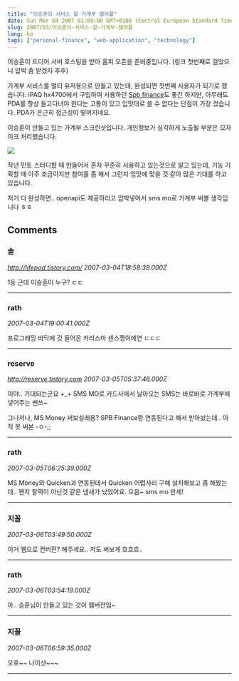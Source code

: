 ```yaml
---
title: "이승훈이 서비스 할 가계부 웹어플"
date: Sun Mar 04 2007 01:00:00 GMT+0100 (Central European Standard Time)
slug: 2007/03/이승훈이-서비스-할-가계부-웹어플
lang: ko
tags: ["personal-finance", "web-application", "technology"]
---
```


이승훈이 드디어 서버 호스팅을 받아 홈피 오픈을 준비중입니다.
(링크 첫번째로 걸었으니 압박 좀 받겠지 후후)

가계부 서비스를 멀티 유저용으로 만들고 있는데, 완성되면 첫번째 사용자가 되기로 했습니다.
iPAQ hx4700에서 구입하여 사용하던 [Spb finance](http://www.spbsoftwarehouse.com/products/finance/?en)도 좋긴 하지만, 아무래도 PDA를 항상 들고다녀야 한다는 고통이 있고 입맛대로 쓸 수 없다는 단점이 가장 컸습니다. PDA가 은근히 접근성이 떨어지네요.

이승훈이 만들고 있는 가계부 스크린샷입니다. 개인정보가 심각하게 노출될 부분은 모자이크 처리했습니다.

![](/img/tsix_accounts.jpg)

작년 민토 스터디할 때 만들어서 혼자 꾸준히 사용하고 있는것으로 알고 있는데, 기능 기획할 때 아주 조금이지만 참여를 좀 해서 그런지 입맛에 맞을 것 같아 많은 기대를 하고 있습니다.

저거 다 완성하면.. openapi도 제공하라고 압박넣어서 sms mo로 가계부 써볼 생각입니다 ㅎㅎ

## Comments

### 솥
*http://lifepod.tistory.com/*
*2007-03-04T18:58:39.000Z*

1등
근데 이승훈이 누구? ㄷㄷ

---

### rath
*2007-03-04T19:00:41.000Z*

프로그래밍 바닥에 갓 들어온 카리스마 센스쟁이에연 ㄷㄷㄷ

---

### reserve
*http://reserve.tistory.com*
*2007-03-05T05:37:46.000Z*

이야.. 기대되는군요 +_+
SMS MO로 카드사에서 날아오는 SMS는 바로바로 가계부에 넣어주는 쎈쓰~

그나저나, MS Money 써보실래용? SPB Finance랑 연동된다고 해서 받아놨는데.. 아직 못 써본 -ㅇ-;;

---

### rath
*2007-03-05T06:25:39.000Z*

MS Money와 Quicken과 연동된데서 Quicken 어렵사리 구해 설치해보고 좀 해봤는데.. 왠지 찰떡이 아닌것 같은 냄새가 났었어요. 으음~ sms mo 만세!

---

### 지꼴
*2007-03-06T03:49:50.000Z*

이거 웹으로 컨버전? 해주세요.. 저도 써보게 흐흐흐..

---

### rath
*2007-03-06T03:54:19.000Z*

아.. 승훈님이 만들고 있는 것이 웹버전임~

---

### 지꼴
*2007-03-06T06:59:35.000Z*

오호~~ 나이샷~~~

---
